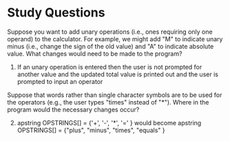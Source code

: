 # Study Questions

Suppose you want to add unary operations (i.e., ones requiring only one
operand) to the calculator. For example, we might add "M" to indicate
unary minus (i.e., change the sign of the old value) and "A" to indicate
absolute value. What changes would need to be made to the program?

1. If an unary operation is entered then the user is not prompted for another value and the updated total value is printed out and the user is prompted to input an operator

Suppose that words rather than single character symbols are to be used
for the operators (e.g., the user types "times" instead of "*"). Where in
the program would the necessary changes occur?

2. apstring OPSTRINGS[] = {'+', '-', '*', '=' } would become apstring OPSTRINGS[] = {"plus", "minus", "times", "equals" }